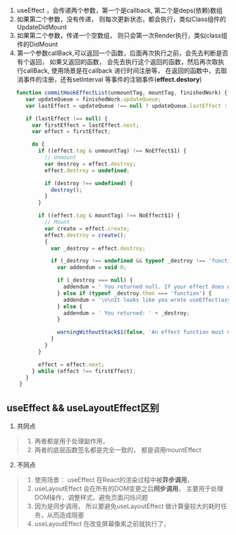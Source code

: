 1. useEffect ，会传递两个参数，第一个是callback, 第二个是deps(依赖)数组
2. 如果第二个参数，没有传递， 则每次更新状态，都会执行，类似Class组件的UpdateDidMount 
3. 如果第二个参数，传递一个空数组， 则只会第一次Render执行，类似class组件的DidMount
4. 第一个参数callBack,可以返回一个函数，后面再次执行之前，会先去判断是否有个返回， 如果又返回的函数， 会先去执行这个返回的函数，然后再次取执行callBack, 使用场景是在callback 进行时间注册等， 在返回的函数中，去取消事件的注册，还有setInterval 等事件的注销事件(**effect.destory**)
```javascript
   function commitHookEffectList(unmountTag, mountTag, finishedWork) {
      var updateQueue = finishedWork.updateQueue;
      var lastEffect = updateQueue !== null ? updateQueue.lastEffect : null;

      if (lastEffect !== null) {
        var firstEffect = lastEffect.next;
        var effect = firstEffect;

        do {
          if ((effect.tag & unmountTag) !== NoEffect$1) {
            // Unmount
            var destroy = effect.destroy;
            effect.destroy = undefined;

            if (destroy !== undefined) {
              destroy();
            }
          }

          if ((effect.tag & mountTag) !== NoEffect$1) {
            // Mount
            var create = effect.create;
            effect.destroy = create();
            {
              var _destroy = effect.destroy;

              if (_destroy !== undefined && typeof _destroy !== 'function') {
                var addendum = void 0;

                if (_destroy === null) {
                  addendum = ' You returned null. If your effect does not require clean ' + 'up, return undefined (or nothing).';
                } else if (typeof _destroy.then === 'function') {
                  addendum = '\n\nIt looks like you wrote useEffect(async () => ...) or returned a Promise. ' + 'Instead, write the async function inside your effect ' + 'and call it immediately:\n\n' + 'useEffect(() => {\n' + '  async function fetchData() {\n' + '    // You can await here\n' + '    const response = await MyAPI.getData(someId);\n' + '    // ...\n' + '  }\n' + '  fetchData();\n' + '}, [someId]); // Or [] if effect doesn\'t need props or state\n\n' + 'Learn more about data fetching with Hooks: https://fb.me/react-hooks-data-fetching';
                } else {
                  addendum = ' You returned: ' + _destroy;
                }

                warningWithoutStack$1(false, 'An effect function must not return anything besides a function, ' + 'which is used for clean-up.%s%s', addendum, getStackByFiberInDevAndProd(finishedWork));
              }
            }
          }

          effect = effect.next;
        } while (effect !== firstEffect);
      }
    }
```

## useEffect && useLayoutEffect区别
1. 共同点
> 1. 两者都是用于处理副作用， 
> 2. 两者的底层函数签名都是完全一致的， 都是调用mountEffect
2. 不同点
> 1. 使用场景： useEffect 在React的渲染过程中被**异步调用**，
> 2. useLayoutEffect 会在所有的DOM变更之后**同步调用**， 主要用于处理DOM操作，调整样式，避免页面闪烁问题
> 3. 因为是同步调用， 所以要避免useLayoutEffect 做计算量较大的耗时任务，从而造成阻塞
> 4. useLayoutEffect 在改变屏幕像素之前就执行了， 